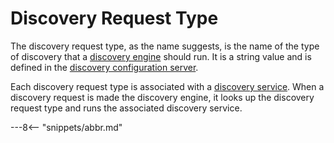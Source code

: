 <!-- SPDX-License-Identifier: CC-BY-4.0 -->
<!-- Copyright Contributors to the ODPi Egeria project 2019. -->

# Discovery Request Type

The discovery request type, as the name suggests, is the
name of the type of discovery that a
[discovery engine](discovery-engine.md) should run.
It is a string value and is defined in the
[discovery configuration server](discovery-configuration-server.md).

Each discovery request type is associated with a
[discovery service](discovery-service.md).
When a discovery request is made the discovery engine,
it looks up the discovery request type and runs the
associated discovery service.

---8<-- "snippets/abbr.md"